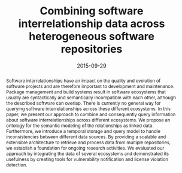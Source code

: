 ---
abstract: Software interrelationships have an impact on the quality and evolution
  of software projects and are therefore important to development and maintenance.
  Package management and build systems result in software ecosystems that usually
  are syntactically and semantically incompatible with each other, although the described
  software can overlap. There is currently no general way for querying software interrelationships
  across these different ecosystems. In this paper, we present our approach to combine
  and consequently query information about software interrelationships across different
  ecosystems. We propose an ontology for the semantic modeling of the relationships
  as linked data. Furthermore, we introduce a temporal storage and query model to
  handle inconsistencies between different data sources. By providing a scalable and
  extensible architecture to retrieve and process data from multiple repositories,
  we establish a foundation for ongoing research activities. We evaluated our approach
  by integrating the data of several ecosystems and demonstrated its usefulness by
  creating tools for vulnerability notification and license violation detection.
authors:
- Nikola Ilo
- Johann Grabner
- Mario Bernhart
- Thomas Grechenig
date: '2015-09-29'
featured: false
links:
- name: Publik
  url: https://publik.tuwien.ac.at/showentry.php?ID=246343&lang=2
publication: 'Talk: 31st IEEE International Conference on Software Maintenance and
  Evolution (ICSME 2015), Bremen, Germany; 09-29-2015 - 10-01-2015; in: "Proceedings
  of the IEEE International Conference on Software Maintenance and Evolution (ICSME
  2015)", IEEE, (2015), ISBN: 978-1-4673-7532-0; 571 - 575'
publication_types:
- '1'
publishDate: '2015-09-29'
title: Combining software interrelationship data across heterogeneous software repositories
url_pdf: ''
---